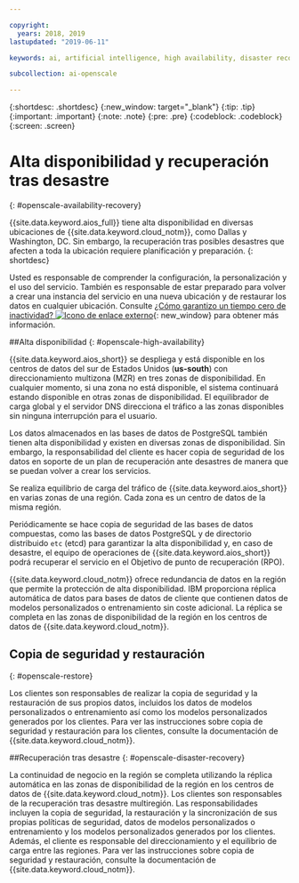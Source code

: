 ```yaml
---

copyright:
  years: 2018, 2019
lastupdated: "2019-06-11"

keywords: ai, artificial intelligence, high availability, disaster recovery, recovery, load-balancing, postgres

subcollection: ai-openscale

---
```


{:shortdesc: .shortdesc}
{:new_window: target="_blank"}
{:tip: .tip}
{:important: .important}
{:note: .note}
{:pre: .pre}
{:codeblock: .codeblock}
{:screen: .screen}

# Alta disponibilidad y recuperación tras desastre
{: #openscale-availability-recovery}

{{site.data.keyword.aios_full}} tiene alta disponibilidad en diversas ubicaciones de {{site.data.keyword.cloud_notm}}, como Dallas y Washington, DC. Sin embargo, la recuperación tras posibles desastres que afecten a toda la ubicación requiere planificación y preparación.
{: shortdesc}

Usted es responsable de comprender la configuración, la personalización y el uso del servicio. También es responsable de estar preparado para volver a crear una instancia del servicio en una nueva ubicación y de restaurar los datos en cualquier ubicación. Consulte [¿Cómo garantizo un tiempo cero de inactividad? ![Icono de enlace externo](../../icons/launch-glyph.svg "Icono de enlace externo")](/docs/overview?topic=overview-zero-downtime#zero-downtime){: new_window} para obtener más información.

##Alta disponibilidad 
{: #openscale-high-availability}

{{site.data.keyword.aios_short}} se despliega y está disponible en los centros de datos del sur de Estados Unidos (**us-south**) con direccionamiento multizona (MZR) en tres zonas de disponibilidad. En cualquier momento, si una zona no está disponible, el sistema continuará estando disponible en otras zonas de disponibilidad. El equilibrador de carga global y el servidor DNS direcciona el tráfico a las zonas disponibles sin ninguna interrupción para el usuario.

Los datos almacenados en las bases de datos de PostgreSQL también tienen alta disponibilidad y existen en diversas zonas de disponibilidad. Sin embargo, la responsabilidad del cliente es hacer copia de seguridad de los datos en soporte de un plan de recuperación ante desastres de manera que se puedan volver a crear los servicios.

Se realiza equilibrio de carga del tráfico de {{site.data.keyword.aios_short}} en varias zonas de una región. Cada zona es un centro de datos de la misma región. 

Periódicamente se hace copia de seguridad de las bases de datos compuestas, como las bases de datos PostgreSQL y de directorio distribuido <code>etc</code> (etcd) para garantizar la alta disponibilidad y, en caso de desastre, el equipo de operaciones de {{site.data.keyword.aios_short}} podrá recuperar el servicio en el Objetivo de punto de recuperación (RPO).
 
{{site.data.keyword.cloud_notm}} ofrece redundancia de datos en la región que permite la protección de alta disponibilidad. IBM proporciona réplica automática de datos para bases de datos de cliente que contienen datos de modelos personalizados o entrenamiento sin coste adicional. La réplica se completa en las zonas de disponibilidad de la región en los centros de datos de {{site.data.keyword.cloud_notm}}.
 
## Copia de seguridad y restauración
{: #openscale-restore}

Los clientes son responsables de realizar la copia de seguridad y la restauración de sus propios datos, incluidos los datos de modelos personalizados o entrenamiento así como los modelos personalizados generados por los clientes. Para ver las instrucciones sobre copia de seguridad y restauración para los clientes, consulte la documentación de {{site.data.keyword.cloud_notm}}.
 
##Recuperación tras desastre
{: #openscale-disaster-recovery}

La continuidad de negocio en la región se completa utilizando la réplica automática en las zonas de disponibilidad de la región en los centros de datos de {{site.data.keyword.cloud_notm}}. Los clientes son responsables de la recuperación tras desastre multiregión. Las responsabilidades incluyen la copia de seguridad, la restauración y la sincronización de sus propias políticas de seguridad, datos de modelos personalizados o entrenamiento y los modelos personalizados generados por los clientes. Además, el cliente es responsable del direccionamiento y el equilibrio de carga entre las regiones. Para ver las instrucciones sobre copia de seguridad y restauración, consulte la documentación de {{site.data.keyword.cloud_notm}}.
